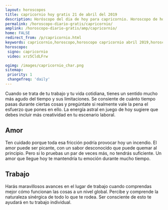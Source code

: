 ```yaml
---
layout: horoscopos
title: capricornio hoy gratis 21 de abril del 2019 
description: Horóscopo del dia de hoy para capricornio. Horoscopo de hoy 21 de abril del 2019. Las predicciones de amor, trabajo, vida personal gratis.
permalink: /horoscopo-diario-gratis/capricornio/
amplink: /horoscopo-diario-gratis/amp/capricornio/
home: FALSE
redirect_from: /p/capricornio.html
keywords: capricornio,horoscopo,horoscopo capricornio abril 2019,horoscopo capricornio hoy,tarot capricornio abril 2019,horoscopo capricornio,tarot capricornio hoy,horoscopo de hoy,horoscopo diario,tarot del amor,horoscopo de hoy capricornio,horoscopo diario del tarot, Horoscopo de hoy capricornio 21 de abril del 2019,horóscopo del día
horoscopo:
 signo: capricornio
 video: xrz5CldLFrw

ogimg: /images/capricornio_char.png
sitemap:
 priority: 1
 changefreq: 'daily'
---
```



Cuando se trata de tu trabajo y tu vida cotidiana, tienes un sentido mucho más agudo del tiempo y sus limitaciones. Se consiente de cuánto tiempo pasas durante ciertas cosas y pregúntate si realmente vale la pena el esfuerzo que pones en ello. La energía astral en juego de hoy sugiere que debes incluir más creatividad en tu escenario laboral.

## Amor

Ten cuidado porque toda esa fricción podría provocar hoy un incendio. El amor puede ser picante, con un sabor desconocido que puede quemar al principio. Pero si lo pruebas un par de veces más, no tendrás suficiente. Un amor que llegue hoy te mantendría tu emoción durante mucho tiempo.

## Trabajo

Harás maravillosos avances en el lugar de trabajo cuando comprendas mejor cómo funcionan las cosas a un nivel global. Percibe y comprende la naturaleza sinérgica de todo lo que te rodea. Ser consciente de esto te ayudará en tu trabajo individual.